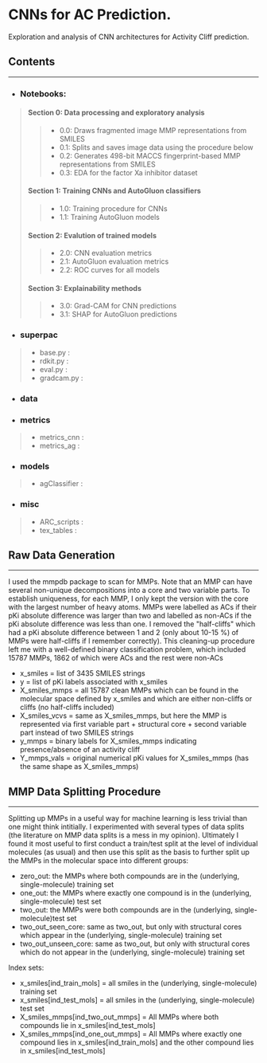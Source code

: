 # CNNs for AC Prediction.
Exploration and analysis of CNN architectures for Activity Cliff prediction.

## Contents
--------------

* ### Notebooks: 
>#### Section 0: Data processing and exploratory analysis
>>  - 0.0: Draws fragmented image MMP representations from SMILES
>>  - 0.1: Splits and saves image data using the procedure below
>>  - 0.2: Generates 498-bit MACCS fingerprint-based MMP representations from SMILES
>>  - 0.3: EDA for the factor Xa inhibitor dataset
>
>#### Section 1: Training CNNs and AutoGluon classifiers
>>  - 1.0: Training procedure for CNNs
>>  - 1.1: Training AutoGluon models
>
>#### Section 2: Evalution of trained models
>>  - 2.0: CNN evaluation metrics
>>  - 2.1: AutoGluon evaluation metrics
>>  - 2.2: ROC curves for all models
>
>#### Section 3: Explainability methods
>>  - 3.0: Grad-CAM for CNN predictions
>>  - 3.1: SHAP for AutoGluon predictions

* ### superpac
> - base.py : 
> - rdkit.py : 
> - eval.py : 
> - gradcam.py : 

* ### data


* ### metrics
> - metrics_cnn :
> - metrics_ag :

* ### models
> - agClassifier :

* ### misc
> - ARC_scripts :
> - tex_tables : 


## Raw Data Generation
--------------
I used the mmpdb package to scan for MMPs. Note that an MMP can have several non-unique decompositions into a core and two variable parts. To establish uniqueness, for each MMP, I only kept the version with the core with the largest number of heavy atoms. MMPs were labelled as ACs if their pKi absolute difference was larger than two and labelled as non-ACs if the pKi absolute difference was less than one. I removed the "half-cliffs" which had a pKi absolute difference between 1 and 2 (only about 10-15 \%) of MMPs were half-cliffs if I remember correctly). This cleaning-up procedure left me with a well-defined binary classification problem, which included 15787 MMPs, 1862 of which were ACs and the rest were non-ACs

- x_smiles = list of 3435 SMILES strings
- y = list of pKi labels associated with x_smiles
- X_smiles_mmps = all 15787 clean MMPs which can be found in the molecular space defined by x_smiles and which are either non-cliffs or cliffs (no half-cliffs included)
- X_smiles_vcvs = same as X_smiles_mmps, but here the MMP is represented via first variable part + structural core + second variable part instead of two SMILES strings
- y_mmps = binary labels for X_smiles_mmps indicating presence/absence of an activity cliff
- Y_mmps_vals = original numerical pKi values for X_smiles_mmps (has the same shape as X_smiles_mmps)


## MMP Data Splitting Procedure
--------------
Splitting up MMPs in a useful way for machine learning is less trivial than one might think intitially. I experimented with several types of data splits (the literature on MMP data splits is a mess in my opinion). Ultimately I found it most useful to first conduct a train/test split at the level of individual molecules (as usual) and then use this split as the basis to further split up the MMPs in the molecular space into different groups:

- zero_out: the MMPs where both compounds are in the (underlying, single-molecule) training set
- one_out: the MMPs where exactly one compound is in the (underlying, single-molecule) test set
- two_out: the MMPs were both compounds are in the (underlying, single-molecule)test set
- two_out_seen_core: same as two_out, but only with structural cores which appear in the (underlying, single-molecule) training set
- two_out_unseen_core: same as two_out, but only with structural cores which do not appear in the (underlying, single-molecule) training set


Index sets:
- x_smiles[ind_train_mols] = all smiles in the (underlying, single-molecule) training set
- x_smiles[ind_test_mols] = all smiles in the (underlying, single-molecule) test set
- X_smiles_mmps[ind_two_out_mmps] = All MMPs where both compounds lie in x_smiles[ind_test_mols]
- X_smiles_mmps[ind_one_out_mmps] = All MMPs where exactly one compound lies in x_smiles[ind_train_mols] and the other compound lies in x_smiles[ind_test_mols]
